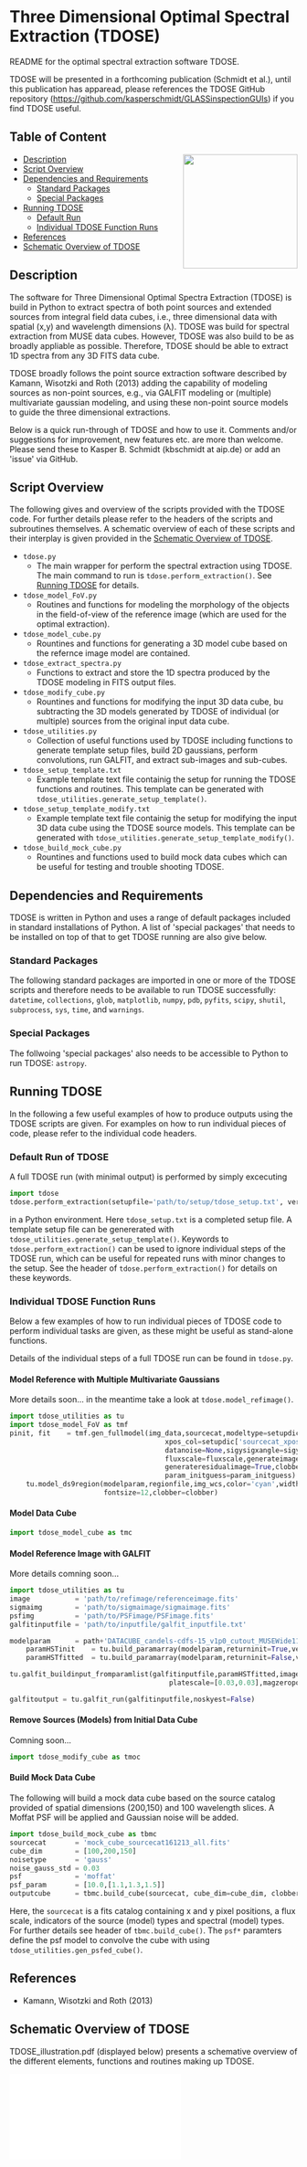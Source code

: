 
# Three Dimensional Optimal Spectral Extraction (TDOSE)

[//]: # "![TDOSE logo](TDOSElogo.png =250x)"

README for the optimal spectral extraction software TDOSE.

[//]: # "presented by Schmidt et al. (some day)"

TDOSE will be presented in a forthcoming publication (Schmidt et al.), until this publication has apparead, please references the TDOSE GitHub repository (https://github.com/kasperschmidt/GLASSinspectionGUIs) if you find TDOSE useful. 

## Table of Content
<a href="url"><img src="TDOSElogo.png" align="right" height="200" ></a>

- [Description](#description)
- [Script Overview](#script-overview)
- [Dependencies and Requirements](#dependencies-and-requirements)
  - [Standard Packages](#standard-packages)
  - [Special Packages](#special-packages)
- [Running TDOSE](#running-tdose)
  - [Default Run](#default-run-of-tdose)
  - [Individual TDOSE Function Runs](#individual-tdose-function-runs)
- [References](#references)
- [Schematic Overview of TDOSE](#schematic-overview-of-tdose)

## Description

The software for Three Dimensional Optimal Spectra Extraction (TDOSE) is build in Python to extract spectra of both point sources and extended sources from integral field data cubes, i.e., three dimensional data with spatial (x,y) and wavelength dimensions (λ). TDOSE was build for spectral extraction from MUSE data cubes. However, TDOSE was also build to be as broadly appliable as possible. Therefore, TDOSE should be able to extract 1D spectra from any 3D FITS data cube.

TDOSE broadly follows the point source extraction software described by Kamann, Wisotzki and Roth (2013) adding the capability of modeling sources as non-point sources, e.g., via GALFIT modeling or (multiple) multivariate gaussian modeling, and using these non-point source models to guide the three dimensional extractions.

Below is a quick run-through of TDOSE and how to use it. Comments and/or suggestions for improvement, new features etc. are more than welcome. Please send these to Kasper B. Schmidt (kbschmidt at aip.de) or add an 'issue' via GitHub.

## Script Overview

The following gives and overview of the scripts provided with the TDOSE code. For further details please refer to the headers of the scripts and subroutines themselves. 
A schematic overview of each of these scripts and their interplay is given provided in the [Schematic Overview of TDOSE](#schematic-overview-of-tdose).

- `tdose.py`
  - The main wrapper for perform the spectral extraction using TDOSE. The main command to run is `tdose.perform_extraction()`. See [Running TDOSE](#running-tdose) for details.
- `tdose_model_FoV.py`
  - Routines and functions for modeling the morphology of the objects in the field-of-view of the reference image (which are used for the optimal extraction). 
- `tdose_model_cube.py`
  - Rountines and functions for generating a 3D model cube based on the refernce image model are contained. 
- `tdose_extract_spectra.py`
  - Functions to extract and store the 1D spectra produced by the TDOSE modeling in FITS output files.
- `tdose_modify_cube.py`
  - Rountines and functions for modifying the input 3D data cube, bu subtracting the 3D models generated by TDOSE of individual (or multiple) sources from the original input data cube.
- `tdose_utilities.py`
  - Collection of useful functions used by TDOSE including functions to generate template setup files, build 2D gaussians, perform convolutions, run GALFIT, and extract sub-images and sub-cubes.
- `tdose_setup_template.txt`
  - Example template text file containig the setup for running the TDOSE functions and routines. This template can be generated with `tdose_utilities.generate_setup_template()`.
- `tdose_setup_template_modify.txt`
  - Example template text file containig the setup for modifying the input 3D data cube using the TDOSE source models. This template can be generated with `tdose_utilities.generate_setup_template_modify()`.
- `tdose_build_mock_cube.py`
  - Rountines and functions used to build mock data cubes which can be useful for testing and trouble shooting TDOSE.

## Dependencies and Requirements

TDOSE is written in Python and uses a range of default packages included in standard installations of Python. A list of 'special packages' that needs to be installed on top of that to get TDOSE running are also give below.

### Standard Packages

The following standard packages are imported in one or more of the TDOSE scripts and therefore needs to be available to run TDOSE successfully: 
`datetime`,
`collections`, 
`glob`,
`matplotlib`,
`numpy`,
`pdb`,
`pyfits`,
`scipy`,
`shutil`,
`subprocess`,
`sys`,
`time`, and
`warnings`.

### Special Packages

The follwoing 'special packages' also needs to be accessible to Python to run TDOSE:
`astropy`.

## Running TDOSE

In the following a few useful examples of how to produce outputs using the TDOSE scripts are given. For examples on how to run individual pieces of code, please refer to the individual code headers.

### Default Run of TDOSE

A full TDOSE run (with minimal output) is performed by simply excecuting 
```python
import tdose
tdose.perform_extraction(setupfile='path/to/setup/tdose_setup.txt', verbose=True, verbosefull=False)
```
in a Python environment. Here `tdose_setup.txt` is a completed setup file. A template setup file can be genererated with `tdose_utilities.generate_setup_template()`. Keywords to `tdose.perform_extraction()` can be used to ignore individual steps of the TDOSE run, which can be useful for repeated runs with minor changes to the setup. See the header of `tdose.perform_extraction()` for details on these keywords.

### Individual TDOSE Function Runs

Below a few examples of how to run individual pieces of TDOSE code to perform individual tasks are given, as these might be useful as stand-alone functions.

Details of the individual steps of a full TDOSE run can be found in `tdose.py`. 

#### Model Reference with Multiple Multivariate Gaussians

More details soon... in the meantime take a look at `tdose.model_refimage()`.
```python
import tdose_utilities as tu
import tdose_model_FoV as tmf
pinit, fit    = tmf.gen_fullmodel(img_data,sourcecat,modeltype=setupdic['source_model'],verbose=verbosefull,
                                      xpos_col=setupdic['sourcecat_xposcol'],ypos_col=setupdic['sourcecat_yposcol'],
                                      datanoise=None,sigysigxangle=sigysigxangle,
                                      fluxscale=fluxscale,generateimage=modelimg,
                                      generateresidualimage=True,clobber=clobber,outputhdr=img_hdr,
                                      param_initguess=param_initguess)
    tu.model_ds9region(modelparam,regionfile,img_wcs,color='cyan',width=2,Nsigma=2,textlist=names,
                       fontsize=12,clobber=clobber)
```

#### Model Data Cube 

```python
import tdose_model_cube as tmc
```

#### Model Reference Image with GALFIT

More details comning soon...
```python
import tdose_utilities as tu
image           = 'path/to/refimage/referenceimage.fits'
sigmaimg        = 'path/to/sigmaimage/sigmaimage.fits'
psfimg          = 'path/to/PSFimage/PSFimage.fits'
galfitinputfile = 'path/to/inputfile/galfit_inputfile.txt'

modelparam      = path+'DATACUBE_candels-cdfs-15_v1p0_cutout_MUSEWide11503085_10x7arcsec_CUTOUT10x7arcsec_From_hlsp_candels_hst_wfc3_gs-tot_f125w_v1.0_drz_modelimage_objparam.fits'
    paramHSTinit    = tu.build_paramarray(modelparam,returninit=True,verbose=True)
    paramHSTfitted  = tu.build_paramarray(modelparam,returninit=False,verbose=True)

tu.galfit_buildinput_fromparamlist(galfitinputfile,paramHSTfitted,image,objecttype='gaussian',sigmaimg=None,psfimg=psfimg,
                                       platescale=[0.03,0.03],magzeropoint=25.947,convolvebox=[500,500],verbose=True)

galfitoutput = tu.galfit_run(galfitinputfile,noskyest=False)
```

#### Remove Sources (Models) from Initial Data Cube

Comning soon...
```python
import tdose_modify_cube as tmoc
```

#### Build Mock Data Cube

The following will build a mock data cube based on the source catalog provided of spatial dimensions (200,150) and 100 wavelength slices. A Moffat PSF will be applied and Gaussian noise will be added.
```python
import tdose_build_mock_cube as tbmc
sourcecat       = 'mock_cube_sourcecat161213_all.fits'
cube_dim        = [100,200,150]
noisetype       = 'gauss'
noise_gauss_std = 0.03
psf             = 'moffat'
psf_param       = [10.0,[1.1,1.3,1.5]]
outputcube      = tbmc.build_cube(sourcecat, cube_dim=cube_dim, clobber=False, noisetype=noise, noise_gauss_std=noise_gauss_std, psf=psf, psf_param=psf_param)
```
Here, the `sourcecat` is a fits catalog containing x and y pixel positions, a flux scale, indicators of the source (model) types and spectral (model) types. For further details see header of `tbmc.build_cube()`. The `psf*` paramters define the psf model to convolve the cube with using `tdose_utilities.gen_psfed_cube()`.

## References 

- Kamann, Wisotzki and Roth (2013)

## Schematic Overview of TDOSE
TDOSE_illustration.pdf (displayed below) presents a schemative overview of the different elements, functions and routines making up TDOSE.

![schematicTDOSEoverview](TDOSE_illustration.pdf)


